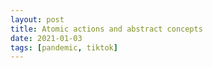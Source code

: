 ```yaml
---
layout: post
title: Atomic actions and abstract concepts
date: 2021-01-03
tags: [pandemic, tiktok]
---
```

